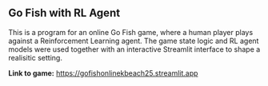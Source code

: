 ## Go Fish with RL Agent
This is a program for an online Go Fish game, where a human player plays against a Reinforcement Learning agent. The game state logic and RL agent models were used together with an interactive Streamlit interface to shape a realisitic setting.  

**Link to game:** https://gofishonlinekbeach25.streamlit.app  
